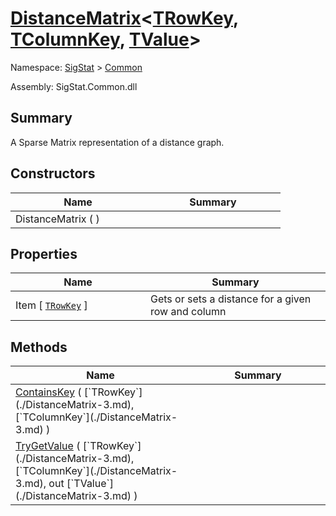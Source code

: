 # [DistanceMatrix](./DistanceMatrix-3.md)\<[TRowKey](./DistanceMatrix-3.md), [TColumnKey](./DistanceMatrix-3.md), [TValue](./DistanceMatrix-3.md)>

Namespace: [SigStat]() > [Common](./README.md)

Assembly: SigStat.Common.dll

## Summary
A Sparse Matrix representation of a distance graph.

## Constructors

| Name | Summary | 
| --- | --- | 
| DistanceMatrix (  )<div style="width: 200px">| <div style="width: 200px">| <br>


## Properties

| Name | Summary | 
| --- | --- | 
| Item [ [`TRowKey`](./DistanceMatrix-3.md) ]<div style="width: 200px">| Gets or sets a distance for a given row and column<div style="width: 200px">| <br>


## Methods

| Name | Summary | 
| --- | --- | 
| [ContainsKey](./Methods/DistanceMatrix`3-100663394.md) ( [`TRowKey`](./DistanceMatrix-3.md), [`TColumnKey`](./DistanceMatrix-3.md) )<div style="width: 200px">| <div style="width: 200px">| <br>
| [TryGetValue](./Methods/DistanceMatrix`3-100663393.md) ( [`TRowKey`](./DistanceMatrix-3.md), [`TColumnKey`](./DistanceMatrix-3.md), out [`TValue`](./DistanceMatrix-3.md) )<div style="width: 200px">| <div style="width: 200px">| <br>


